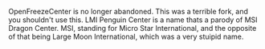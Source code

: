 OpenFreezeCenter is no longer abandoned. This was a terrible fork, and you shouldn't use this. LMI Penguin Center is a name thats a parody of MSI Dragon Center. MSI, standing for Micro Star International, and the opposite of that being Large Moon International, which was a very stuipid name.
